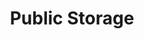 ---
title: "Public Storage"
url: /chicago/public-storage-south-south-chicago-avenue/
shop: Mieten
---